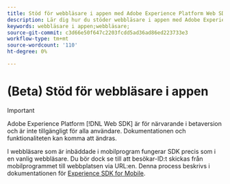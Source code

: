 ```yaml
---
title: Stöd för webbläsare i appen med Adobe Experience Platform Web SDK
description: Lär dig hur du stöder webbläsare i appen med Adobe Experience Platform Web SDK.
keywords: webbläsare i appen;webbläsare;
source-git-commit: c3d66e50f647c2203fcdd5ad36ad86ed223733e3
workflow-type: tm+mt
source-wordcount: '110'
ht-degree: 0%

---
```



# (Beta) Stöd för webbläsare i appen

>[!IMPORTANT]
>
>Adobe Experience Platform [!DNL Web SDK] är för närvarande i betaversion och är inte tillgängligt för alla användare. Dokumentationen och funktionaliteten kan komma att ändras.

I webbläsare som är inbäddade i mobilprogram fungerar SDK precis som i en vanlig webbläsare. Du bör dock se till att besökar-ID:t skickas från mobilprogrammet till webbplatsen via URL:en. Denna process beskrivs i dokumentationen för [Experience SDK for Mobile](https://experienceleague.adobe.com/docs/mobile-services/ios/sdk-reference-ios/hybrid-app.html).
